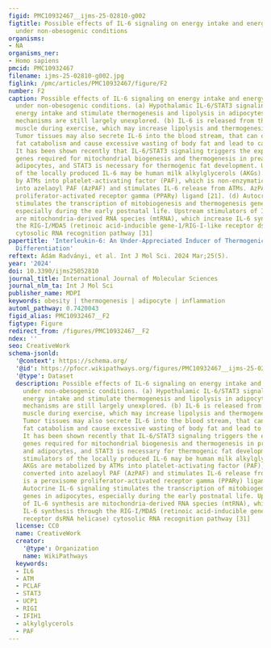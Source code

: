 ```yaml
---
figid: PMC10932467__ijms-25-02810-g002
figtitle: Possible effects of IL-6 signaling on energy intake and energy expenditure
  under non-obesogenic conditions
organisms:
- NA
organisms_ner:
- Homo sapiens
pmcid: PMC10932467
filename: ijms-25-02810-g002.jpg
figlink: /pmc/articles/PMC10932467/figure/F2
number: F2
caption: Possible effects of IL-6 signaling on energy intake and energy expenditure
  under non-obesogenic conditions. (a) Hypothalamic IL-6/STAT3 signaling may reduce
  energy intake and stimulate thermogenesis and lipolysis in adipocytes. The underlying
  mechanisms are still largely unexplored. (b) IL-6 is released from the skeletal
  muscle during exercise, which may increase lipolysis and thermogenesis in adipocytes.
  Tumor tissues may also secrete IL-6 into the blood stream, that can over-stimulate
  fat catabolism and cause excessive wasting of body fat and lead to cachexia. (c)
  It has been shown recently that IL-6/STAT3 signaling triggers the expression of
  genes required for mitochondrial biogenesis and thermogenesis in preadipocytes and
  adipocytes, and STAT3 is necessary for thermogenic fat development. Upstream stimulators
  of the locally produced IL-6 may be human milk alkylglycerols (AKGs). AKGs are metabolized
  by ATMs into platelet-activating factor (PAF), which is non-enzymatically converted
  into azelaoyl PAF (AzPAF) and stimulates IL-6 release from ATMs. AzPAF is a peroxisome
  proliferator-activated receptor gamma (PPARγ) ligand [21]. (d) Autocrine IL-6 signaling
  stimulates the transcription of mitobiogenesis and thermogenesis genes in adipocytes,
  especially during the early postnatal life. Upstream stimulators of IL-6 synthesis
  are mitochondria-derived RNA species (mtRNA), which increase IL-6 synthesis through
  the RIG-I/MDA5 (retinoic acid-inducible gene-1/RIG-I-like receptor dsRNA helicase)
  cytosolic RNA recognition pathway [31]
papertitle: 'Interleukin-6: An Under-Appreciated Inducer of Thermogenic Adipocyte
  Differentiation'
reftext: Ádám Radványi, et al. Int J Mol Sci. 2024 Mar;25(5).
year: '2024'
doi: 10.3390/ijms25052810
journal_title: International Journal of Molecular Sciences
journal_nlm_ta: Int J Mol Sci
publisher_name: MDPI
keywords: obesity | thermogenesis | adipocyte | inflammation
automl_pathway: 0.7420043
figid_alias: PMC10932467__F2
figtype: Figure
redirect_from: /figures/PMC10932467__F2
ndex: ''
seo: CreativeWork
schema-jsonld:
  '@context': https://schema.org/
  '@id': https://pfocr.wikipathways.org/figures/PMC10932467__ijms-25-02810-g002.html
  '@type': Dataset
  description: Possible effects of IL-6 signaling on energy intake and energy expenditure
    under non-obesogenic conditions. (a) Hypothalamic IL-6/STAT3 signaling may reduce
    energy intake and stimulate thermogenesis and lipolysis in adipocytes. The underlying
    mechanisms are still largely unexplored. (b) IL-6 is released from the skeletal
    muscle during exercise, which may increase lipolysis and thermogenesis in adipocytes.
    Tumor tissues may also secrete IL-6 into the blood stream, that can over-stimulate
    fat catabolism and cause excessive wasting of body fat and lead to cachexia. (c)
    It has been shown recently that IL-6/STAT3 signaling triggers the expression of
    genes required for mitochondrial biogenesis and thermogenesis in preadipocytes
    and adipocytes, and STAT3 is necessary for thermogenic fat development. Upstream
    stimulators of the locally produced IL-6 may be human milk alkylglycerols (AKGs).
    AKGs are metabolized by ATMs into platelet-activating factor (PAF), which is non-enzymatically
    converted into azelaoyl PAF (AzPAF) and stimulates IL-6 release from ATMs. AzPAF
    is a peroxisome proliferator-activated receptor gamma (PPARγ) ligand [21]. (d)
    Autocrine IL-6 signaling stimulates the transcription of mitobiogenesis and thermogenesis
    genes in adipocytes, especially during the early postnatal life. Upstream stimulators
    of IL-6 synthesis are mitochondria-derived RNA species (mtRNA), which increase
    IL-6 synthesis through the RIG-I/MDA5 (retinoic acid-inducible gene-1/RIG-I-like
    receptor dsRNA helicase) cytosolic RNA recognition pathway [31]
  license: CC0
  name: CreativeWork
  creator:
    '@type': Organization
    name: WikiPathways
  keywords:
  - IL6
  - ATM
  - PCLAF
  - STAT3
  - UCP1
  - RIGI
  - IFIH1
  - alkylglycerols
  - PAF
---
```

